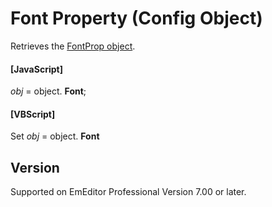 # Font Property (Config Object)

Retrieves the [FontProp object](../font_prop/index).

#### \[JavaScript\]

_obj_ = object. **Font**;

#### \[VBScript\]

Set _obj_ = object. **Font**

## Version

Supported on EmEditor Professional Version 7.00 or later.
